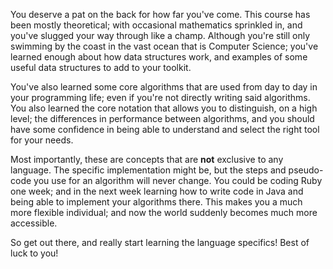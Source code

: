 You deserve a pat on the back for how far you've come. This course has been mostly theoretical; with occasional mathematics sprinkled in, and you've slugged your way through like a champ. Although you're still only swimming by the coast in the vast ocean that is Computer Science; you've learned enough about how data structures work, and examples of some useful data structures to add to your toolkit.

You've also learned some core algorithms that are used from day to day in your programming life; even if you're not directly writing said algorithms. You also learned the core notation that allows you to distinguish, on a high level; the differences in performance between algorithms, and you should have some confidence in being able to understand and select the right tool for your needs.

Most importantly, these are concepts that are **not** exclusive to any language. The specific implementation might be, but the steps and pseudo-code you use for an algorithm will never change. You could be coding Ruby one week; and in the next week learning how to write code in Java and being able to implement your algorithms there. This makes you a much more flexible individual; and now the world suddenly becomes much more accessible.

So get out there, and really start learning the language specifics! Best of luck to you!